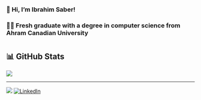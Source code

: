 ### 👋 Hi, I’m Ibrahim Saber!
### 🧑‍💻 Fresh graduate with a degree in computer science from Ahram Canadian University

#

## 📊 GitHub Stats
![](https://github-readme-stats.vercel.app/api?username=IbrahimGuirguis&theme=dark&hide_border=false&include_all_commits=false&count_private=false)<br/>

---
[![](https://visitcount.itsvg.in/api?id=IbrahimGuirguis&icon=0&color=0)](https://visitcount.itsvg.in)
[![LinkedIn](https://img.shields.io/badge/LinkedIn-%230077B5.svg?logo=linkedin&logoColor=white)](https://linkedin.com/in/ibrahimguirguis)

<!-- Proudly created with GPRM ( https://gprm.itsvg.in ) -->



<!---
IbrahimGuirguis/IbrahimGuirguis is a ✨ special ✨ repository because its `README.md` (this file) appears on your GitHub profile.
You can click the Preview link to take a look at your changes.
--->
